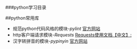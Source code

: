 ###python学习目录

##python常用库

* 规范python代码风格的模块-*pylint* [官方网站](http://www.pylint.org/#install)
* http客户端请求模块-*Requests* [Requests使用文档【中文】:](http://cn.python-requests.org/zh_CN/latest/)
* 汉字转拼音的模块-*pypinyin* [官方网站](http://pypinyin.readthedocs.org/en/master/)